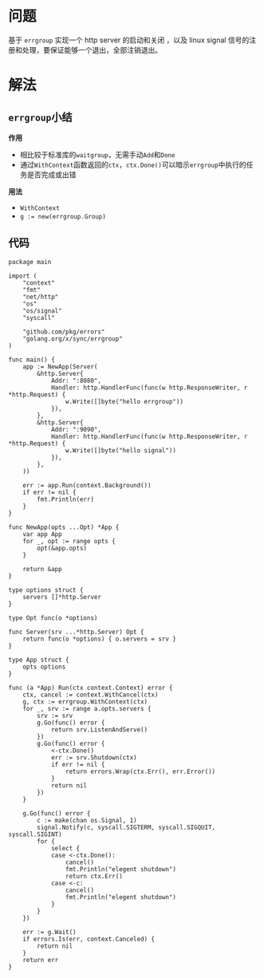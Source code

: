 # 问题
基于 `errgroup` 实现一个 http server 的启动和关闭 ，以及 linux signal 信号的注册和处理，要保证能够一个退出，全部注销退出。

# 解法
## `errgroup`小结

**作用**
* 相比较于标准库的`waitgroup`，无需手动`Add`和`Done`
* 通过`WithContext`函数返回的`ctx`，`ctx.Done()`可以暗示`errgroup`中执行的任务是否完成或出错

**用法**
* `WithContext`
* `g := new(errgroup.Group)`

## 代码
```golang
package main

import (
	"context"
	"fmt"
	"net/http"
	"os"
	"os/signal"
	"syscall"

	"github.com/pkg/errors"
	"golang.org/x/sync/errgroup"
)

func main() {
	app := NewApp(Server(
		&http.Server{
			Addr: ":8080",
			Handler: http.HandlerFunc(func(w http.ResponseWriter, r *http.Request) {
				w.Write([]byte("hello errgroup"))
			}),
		},
		&http.Server{
			Addr: ":9090",
			Handler: http.HandlerFunc(func(w http.ResponseWriter, r *http.Request) {
				w.Write([]byte("hello signal"))
			}),
		},
	))

	err := app.Run(context.Background())
	if err != nil {
        fmt.Println(err)
    }
}

func NewApp(opts ...Opt) *App {
	var app App
	for _, opt := range opts {
		opt(&app.opts)
	}

	return &app
}

type options struct {
	servers []*http.Server
}

type Opt func(o *options)

func Server(srv ...*http.Server) Opt {
	return func(o *options) { o.servers = srv }
}

type App struct {
	opts options
}

func (a *App) Run(ctx context.Context) error {
	ctx, cancel := context.WithCancel(ctx)
	g, ctx := errgroup.WithContext(ctx)
	for _, srv := range a.opts.servers {
		srv := srv
		g.Go(func() error {
			return srv.ListenAndServe()
		})
		g.Go(func() error {
			<-ctx.Done()
			err := srv.Shutdown(ctx)
			if err != nil {
				return errors.Wrap(ctx.Err(), err.Error())
			}
			return nil
		})
	}

	g.Go(func() error {
		c := make(chan os.Signal, 1)
		signal.Notify(c, syscall.SIGTERM, syscall.SIGQUIT, syscall.SIGINT)
		for {
			select {
			case <-ctx.Done():
				cancel()
				fmt.Println("elegent shutdown")
				return ctx.Err()
			case <-c:
				cancel()
				fmt.Println("elegent shutdown")
			}
		}
	})

	err := g.Wait()
	if errors.Is(err, context.Canceled) {
		return nil
	}
	return err
}

```
